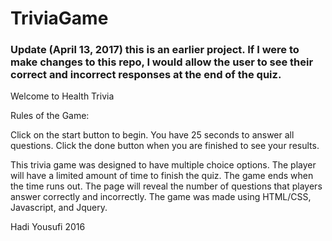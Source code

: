 # TriviaGame

### Update (April 13, 2017) this is an earlier project. If I were to make changes to this repo, I would allow the user to see their correct and incorrect responses at the end of the quiz.


Welcome to Health Trivia

Rules of the Game:

Click on the start button to begin. You have 25 seconds to answer all questions. Click the done button when you are finished to see your results.

This trivia game was designed to have multiple choice options.
The player will have a limited amount of time to finish the quiz.
The game ends when the time runs out. The page will reveal the number of questions that players answer correctly and incorrectly. The game was made using HTML/CSS, Javascript, and Jquery.

Hadi Yousufi 2016
